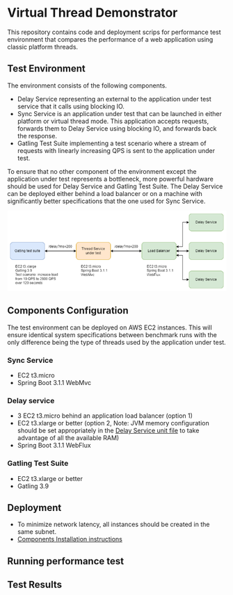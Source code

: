 # Virtual Thread Demonstrator

This repository contains code and deployment scrips for performance test environment that compares the performance
of a web application using classic platform threads.

## Test Environment

The environment consists of the following components.

- Delay Service representing an external to the application under test service that it calls using blocking IO.
- Sync Service is an application under test that can be launched in either platform or virtual thread mode.
  This application accepts requests, forwards them to Delay Service using blocking IO, and forwards back the response.
- Gatling Test Suite implementing a test scenario where a stream of requests with linearly increasing QPS is sent
  to the application under test.

To ensure that no other component of the environment except the application under test represents a bottleneck,
more powerful hardware should be used for Delay Service and Gatling Test Suite. The Delay Service can be deployed
either behind a load balancer or on a machine with significantly better specifications that the one used
for Sync Service.

![Test Environment Diagram](doc/test-environment.png)

## Components Configuration

The test environment can be deployed on AWS EC2 instances. This will ensure identical system specifications between
benchmark runs with the only difference being the type of threads used by the application under test.

### Sync Service

- EC2 t3.micro
- Spring Boot 3.1.1 WebMvc

### Delay service

- 3 EC2 t3.micro behind an application load balancer (option 1)
- EC2 t3.xlarge or better (option 2, Note: JVM memory configuration should be set appropriately in
  the [Delay Service unit file](ops-tools/service/delay.service) to take advantage of all the available RAM)
- Spring Boot 3.1.1 WebFlux

### Gatling Test Suite

- EC2 t3.xlarge or better
- Gatling 3.9

## Deployment

- To minimize network latency, all instances should be created in the same subnet.
- [Components Installation instructions](ops-tools/README.md)

## Running performance test

## Test Results

